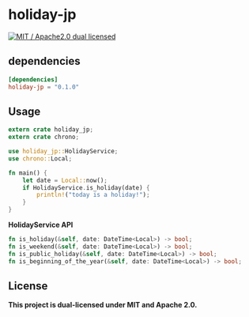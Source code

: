 # holiday-jp
[![MIT / Apache2.0 dual licensed](https://img.shields.io/badge/dual%20license-MIT%20/%20Apache%202.0-blue.svg)](./license-mit.md)

## dependencies
```toml
[dependencies]
holiday-jp = "0.1.0"
```

## Usage
```rust
extern crate holiday_jp;
extern crate chrono;

use holiday_jp::HolidayService;
use chrono::Local;

fn main() {
    let date = Local::now();
    if HolidayService.is_holiday(date) {
        println!("today is a holiday!");
    }
}
```

**HolidayService API**
```rust
fn is_holiday(&self, date: DateTime<Local>) -> bool;
fn is_weekend(&self, date: DateTime<Local>) -> bool;
fn is_public_holiday(&self, date: DateTime<Local>) -> bool;
fn is_beginning_of_the_year(&self, date: DateTime<Local>) -> bool;
```

## License
**This project is dual-licensed under MIT and Apache 2.0.**